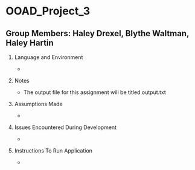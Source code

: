 # OOAD_Project_3

## Group Members: Haley Drexel, Blythe Waltman, Haley Hartin

1. Language and Environment

   * 

2. Notes

   * The output file for this assignment will be titled output.txt

3. Assumptions Made

   * 
   
   
4. Issues Encountered During Development

   * 
   
5. Instructions To Run Application

   * 
